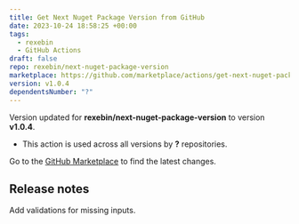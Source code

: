 ```yaml
---
title: Get Next Nuget Package Version from GitHub
date: 2023-10-24 18:58:25 +00:00
tags:
  - rexebin
  - GitHub Actions
draft: false
repo: rexebin/next-nuget-package-version
marketplace: https://github.com/marketplace/actions/get-next-nuget-package-version-from-github
version: v1.0.4
dependentsNumber: "?"
---
```



Version updated for **rexebin/next-nuget-package-version** to version **v1.0.4**.
- This action is used across all versions by **?** repositories.

Go to the [GitHub Marketplace](https://github.com/marketplace/actions/get-next-nuget-package-version-from-github) to find the latest changes.

## Release notes

Add validations for missing inputs.
